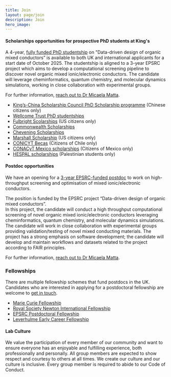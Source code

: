 ```yaml
---
title: Join
layout: page/join
description: Join
hero_image: 
---
```


<h4 class="margin-top-2 margin-bottom-1 font-bold">Scholarships opportunities for prospective PhD students at King's</h4> 

A 4-year, [fully funded PhD studentship](https://www.kcl.ac.uk/study-legacy/funding/phd-studentship-data-driven-design-of-organic-mixed-conductors) on "Data-driven design of organic mixed conductors” is available to both UK and international applicants for a start date of October 2025. 
The studentship is aligned to a 3-year EPSRC project which aims to develop a computational screening pipeline to discover novel organic mixed ionic/electronic conductors. The candidate will leverage cheminformatics, quantum chemistry, and molecular dynamics simulations, working in close collaboration with experimental groups. 

For further information, [reach out to Dr Micaela Matta](mailto:micaela.matta@kcl.ac.uk).

- [King’s-China Scholarship Council PhD Scholarship programme](https://www.kcl.ac.uk/study-legacy/funding/kings-china-scholarship-council-phd-scholarship-programme-k-csc) (Chinese citizens only)
- [Wellcome Trust PhD studentships](https://wellcome.org/grant-funding/schemes/four-year-phd-programmes-studentships-basic-scientists)
- [Fulbright Scolarships](https://www.kcl.ac.uk/study-legacy/funding/fulbright-postgraduate-scholarship) (US citizens only)
- [Commonwealth Scholarships](https://cscuk.fcdo.gov.uk/about-us/scholarships-and-fellowships/)
- [Chevening Scholarships](https://www.kcl.ac.uk/study-legacy/funding/chevening-scholarships)
- [Marshall Scholarship](http://www.marshallscholarship.org/apply/eligibility) (US citizens only)
- [CONICYT Becas](https://www.kcl.ac.uk/study-legacy/funding/anidconicyt-becas-chile) (Citizens of Chile only)
- [CONACyT Mexico scholarships](https://www.kcl.ac.uk/study-legacy/funding/conacyt-mexico-scholarships) (Citizens of Mexico only)
- [HESPAL scholarships](https://www.kcl.ac.uk/study-legacy/funding/hespal) (Palestinian students only)


<h4 class="margin-top-2 margin-bottom-1 font-bold">Postdoc opportunities</h4>


We have an opening for a [3-year EPSRC-funded postdoc](https://www.kcl.ac.uk/jobs/097005-postdoctoral-research-associate) to work on high-throughput screening and optimisation of mixed ionic/electronic conductors. 

The position is funded by the EPSRC project “Data-driven design of organic mixed conductors”.  
In this project, the candidate will conduct a high throughput computational screening of novel organic mixed ionic/electronic conductors leveraging cheminformatics, quantum chemistry, and molecular dynamics simulations. The candidate will work in close collaboration with experimental groups providing validation/testing of novel mixed conducting materials.
The project has a strong emphasis on software development; the candidate will develop and maintain workflows and datasets related to the project according to FAIR principles. 

For further information, [reach out to Dr Micaela Matta](mailto:micaela.matta@kcl.ac.uk).


### Fellowships

There are multiple fellowship schemes that fund postdocs in the UK. Candidates who are interested in applying for a postdoctoral fellowship are welcome to [get in touch](mailto:micaela.matta@kcl.ac.uk).

- [Marie Curie Fellowship](https://marie-sklodowska-curie-actions.ec.europa.eu)
- [Royal Society Newton International Fellowship](https://royalsociety.org/grants-schemes-awards/grants/newton-international/)
- [EPSRC Postdoctoral Fellowship](https://www.ukri.org/opportunity/epsrc-postdoctoral-fellowship/)
- [Leverhulme Early Career Fellowship](https://www.leverhulme.ac.uk/early-career-fellowships) 



<h4 class="margin-top-2 margin-bottom-1 font-bold">Lab Culture</h4>

We value the participation of every member of our community and want to ensure everyone has an enjoyable and fulfilling experience, both professionally and personally. All group members are expected to show respect and courtesy to others at all times. We create our culture and our culture is inclusive. Every group member is required to abide to our Code of Conduct.

